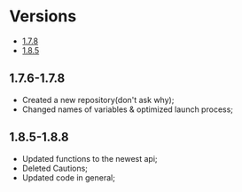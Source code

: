 # Versions
- [1.7.8](#1.7.6-1.7.8)
- [1.8.5](#1.8.5-1.8.8)

## 1.7.6-1.7.8
* Created a new repository(don't ask why);
* Changed names of variables & optimized launch process;
## 1.8.5-1.8.8
* Updated functions to the newest api;
* Deleted Cautions;
* Updated code in general;